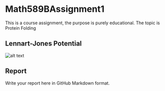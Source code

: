 # Math589BAssignment1
This is a course assignment, the purpose is purely educational.
The topic is Protein Folding
## Lennart-Jones Potential
![alt text](https://github.com/ArizonaMath/Math589BAssignment1/blob/master/lennart_joines_potential.png?raw=true)
## Report ##
Write your report here in GitHub Markdown format.
